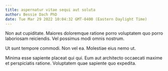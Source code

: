 ```yaml
---
title: aspernatur vitae sequi aut soluta
author: Bessie Dach PhD
date: Tue Mar 29 2022 10:04:32 GMT-0400 (Eastern Daylight Time)
---
```

Non aut cupiditate. Maiores doloremque ratione porro voluptatem quo porro laboriosam reiciendis. Vel possimus modi omnis nostrum.

 Ut sunt tempore commodi. Non vel ea. Molestiae eius nemo ut.

 Minima esse sapiente placeat qui qui. Eum aut architecto occaecati maxime et perspiciatis ratione. Voluptatem quae sapiente quo expedita.
